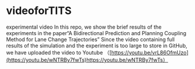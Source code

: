 # videoforTITS
experimental video
In this repo, we show the brief results of the experiments in the paper“A Bidirectional Prediction and Planning Coupling Method for Lane Change Trajectories”
Since the video containing full results of the simulation and the experiment is too large to store in GitHub, we have uploaded the video to Youtube  （[https://youtu.be/vrL86OfmUzo](https://youtu.be/wNTRBy7fwTs)https://youtu.be/wNTRBy7fwTs）
